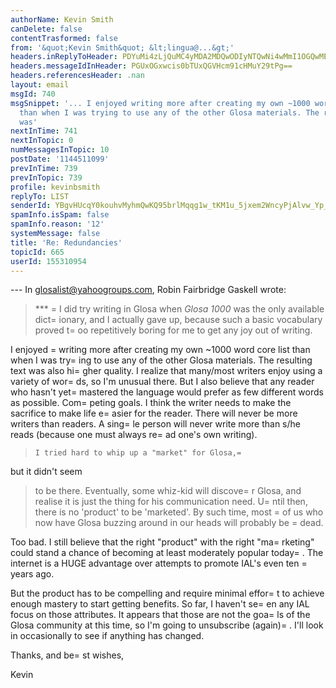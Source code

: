 ```yaml
---
authorName: Kevin Smith
canDelete: false
contentTrasformed: false
from: '&quot;Kevin Smith&quot; &lt;lingua@...&gt;'
headers.inReplyToHeader: PDYuMi4zLjQuMC4yMDA2MDQwODIyNTQwNi4wMmI1OGQwMEBwby5wYWNpZmljLm5ldC5hdT4=
headers.messageIdInHeader: PGUxOGxwcis0bTUxQGVHcm91cHMuY29tPg==
headers.referencesHeader: .nan
layout: email
msgId: 740
msgSnippet: '... I enjoyed writing more after creating my own ~1000 word core list
  than when I was trying to use any of the other Glosa materials. The resulting text
  was'
nextInTime: 741
nextInTopic: 0
numMessagesInTopic: 10
postDate: '1144511099'
prevInTime: 739
prevInTopic: 739
profile: kevinbsmith
replyTo: LIST
senderId: YBgvHUcqY0kouhvMyhmQwKQ95brlMqqg1w_tKM1u_5jxem2WncyPjAlvw_Yp_PlLIBdF-QyPKZ4ldEWg-6F8GjFxf6akEA
spamInfo.isSpam: false
spamInfo.reason: '12'
systemMessage: false
title: 'Re: Redundancies'
topicId: 665
userId: 155310954
---
```


--- In glosalist@yahoogroups.com, Robin Fairbridge Gaskell wrote:
>
> ***  =
I did try writing in Glosa when _Glosa 1000_ was the only 
> available dict=
ionary, and I actually gave up, because such a basic 
> vocabulary proved t=
oo repetitively boring for me to get any joy 
> out of writing.

I enjoyed =
writing more after creating my own ~1000 word core list than
when I was try=
ing to use any of the other Glosa materials. The
resulting text was also hi=
gher quality. I realize that many/most
writers enjoy using a variety of wor=
ds, so I'm unusual there. But I
also believe that any reader who hasn't yet=
 mastered the language
would prefer as few different words as possible. Com=
peting goals. I
think the writer needs to make the sacrifice to make life e=
asier for
the reader. There will never be more writers than readers. A sing=
le
person will never write more than s/he reads (because one must always
re=
ad one's own writing).

>     I tried hard to whip up a "market" for Glosa,=
 but it didn't seem 
> to be there.  Eventually, some whiz-kid will discove=
r Glosa, and 
> realise it is just the thing for his communication need.  U=
ntil 
> then, there is no 'product' to be 'marketed'.  By such time, most 
=
> of us who now have Glosa buzzing around in our heads will probably 
> be =
dead.

Too bad. I still believe that the right "product" with the right
"ma=
rketing" could stand a chance of becoming at least moderately
popular today=
. The internet is a HUGE advantage over attempts to
promote IAL's even ten =
years ago. 

But the product has to be compelling and require minimal effor=
t to
achieve enough mastery to start getting benefits. So far, I haven't
se=
en any IAL focus on those attributes. It appears that those are not
the goa=
ls of the Glosa community at this time, so I'm going to
unsubscribe (again)=
. I'll look in occasionally to see if anything has
changed.

Thanks, and be=
st wishes,

Kevin






